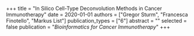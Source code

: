 +++
title = "In Silico Cell-Type Deconvolution Methods in Cancer Immunotherapy"
date = 2020-01-01
authors = ["Gregor Sturm", "Francesca Finotello", "Markus List"]
publication_types = ["6"]
abstract = ""
selected = false
publication = "*Bioinformatics for Cancer Immunotherapy*"
+++

